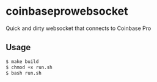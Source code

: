 # coinbaseprowebsocket
Quick and dirty websocket that connects to Coinbase Pro

## Usage
```sh
$ make build
$ chmod +x run.sh
$ bash run.sh
```
